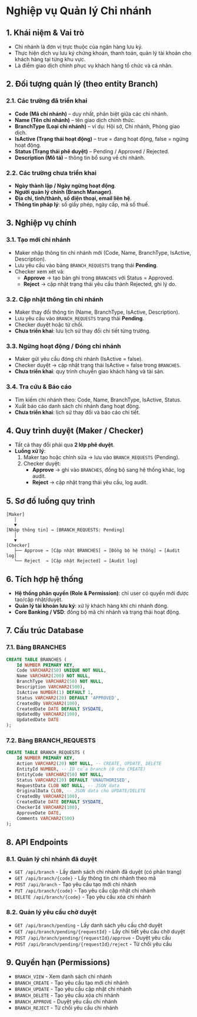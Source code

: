 # Nghiệp vụ Quản lý Chi nhánh

## 1. Khái niệm & Vai trò
- Chi nhánh là đơn vị trực thuộc của ngân hàng lưu ký.
- Thực hiện dịch vụ lưu ký chứng khoán, thanh toán, quản lý tài khoản cho khách hàng tại từng khu vực.
- Là điểm giao dịch chính phục vụ khách hàng tổ chức và cá nhân.

## 2. Đối tượng quản lý (theo entity Branch)

### 2.1. Các trường đã triển khai
- **Code (Mã chi nhánh)** – duy nhất, phân biệt giữa các chi nhánh.
- **Name (Tên chi nhánh)** – tên giao dịch chính thức.
- **BranchType (Loại chi nhánh)** – ví dụ: Hội sở, Chi nhánh, Phòng giao dịch.
- **IsActive (Trạng thái hoạt động)** – true = đang hoạt động, false = ngừng hoạt động.
- **Status (Trạng thái phê duyệt)** – Pending / Approved / Rejected.
- **Description (Mô tả)** – thông tin bổ sung về chi nhánh.

### 2.2. Các trường chưa triển khai
- **Ngày thành lập / Ngày ngừng hoạt động**.
- **Người quản lý chính (Branch Manager)**.
- **Địa chỉ, tỉnh/thành, số điện thoại, email liên hệ**.
- **Thông tin pháp lý**: số giấy phép, ngày cấp, mã số thuế.

## 3. Nghiệp vụ chính

### 3.1. Tạo mới chi nhánh
- Maker nhập thông tin chi nhánh mới (Code, Name, BranchType, IsActive, Description).
- Lưu yêu cầu vào bảng `BRANCH_REQUESTS` trạng thái **Pending**.
- Checker xem xét và:
  - **Approve** → tạo bản ghi trong `BRANCHES` với Status = Approved.
  - **Reject** → cập nhật trạng thái yêu cầu thành Rejected, ghi lý do.

### 3.2. Cập nhật thông tin chi nhánh
- Maker thay đổi thông tin (Name, BranchType, IsActive, Description).
- Lưu yêu cầu vào `BRANCH_REQUESTS` trạng thái **Pending**.
- Checker duyệt hoặc từ chối.
- **Chưa triển khai**: lưu lịch sử thay đổi chi tiết từng trường.

### 3.3. Ngừng hoạt động / Đóng chi nhánh
- Maker gửi yêu cầu đóng chi nhánh (IsActive = false).
- Checker duyệt → cập nhật trạng thái IsActive = false trong `BRANCHES`.
- **Chưa triển khai**: quy trình chuyển giao khách hàng và tài sản.

### 3.4. Tra cứu & Báo cáo
- Tìm kiếm chi nhánh theo: Code, Name, BranchType, IsActive, Status.
- Xuất báo cáo danh sách chi nhánh đang hoạt động.
- **Chưa triển khai**: lịch sử thay đổi và báo cáo chi tiết.

## 4. Quy trình duyệt (Maker / Checker)
- Tất cả thay đổi phải qua **2 lớp phê duyệt**.
- **Luồng xử lý**:
  1. Maker tạo hoặc chỉnh sửa → lưu vào `BRANCH_REQUESTS` (Pending).
  2. Checker duyệt:
     - **Approve** → ghi vào `BRANCHES`, đồng bộ sang hệ thống khác, log audit.
     - **Reject** → cập nhật trạng thái yêu cầu, log audit.

## 5. Sơ đồ luồng quy trình

```
[Maker]
   │
   ▼
[Nhập thông tin] → [BRANCH_REQUESTS: Pending]
   │
   ▼
[Checker]
   ├── Approve → [Cập nhật BRANCHES] → [Đồng bộ hệ thống] → [Audit log]
   └── Reject  → [Cập nhật Rejected] → [Audit log]
```

## 6. Tích hợp hệ thống
- **Hệ thống phân quyền (Role & Permission)**: chỉ user có quyền mới được tạo/cập nhật/duyệt.
- **Quản lý tài khoản lưu ký**: xử lý khách hàng khi chi nhánh đóng.
- **Core Banking / VSD**: đồng bộ mã chi nhánh và trạng thái hoạt động.

## 7. Cấu trúc Database

### 7.1. Bảng BRANCHES
```sql
CREATE TABLE BRANCHES (
    Id NUMBER PRIMARY KEY,
    Code VARCHAR2(50) UNIQUE NOT NULL,
    Name VARCHAR2(200) NOT NULL,
    BranchType VARCHAR2(50) NOT NULL,
    Description VARCHAR2(500),
    IsActive NUMBER(1) DEFAULT 1,
    Status VARCHAR2(20) DEFAULT 'APPROVED',
    CreatedBy VARCHAR2(100),
    CreatedDate DATE DEFAULT SYSDATE,
    UpdatedBy VARCHAR2(100),
    UpdatedDate DATE
);
```

### 7.2. Bảng BRANCH_REQUESTS
```sql
CREATE TABLE BRANCH_REQUESTS (
    Id NUMBER PRIMARY KEY,
    Action VARCHAR2(20) NOT NULL, -- CREATE, UPDATE, DELETE
    EntityId NUMBER, -- ID của branch (0 cho CREATE)
    EntityCode VARCHAR2(50) NOT NULL,
    Status VARCHAR2(20) DEFAULT 'UNAUTHORISED',
    RequestData CLOB NOT NULL, -- JSON data
    OriginalData CLOB, -- JSON data cho UPDATE/DELETE
    CreatedBy VARCHAR2(100),
    CreatedDate DATE DEFAULT SYSDATE,
    CheckerId VARCHAR2(100),
    ApproveDate DATE,
    Comments VARCHAR2(500)
);
```

## 8. API Endpoints

### 8.1. Quản lý chi nhánh đã duyệt
- `GET /api/branch` - Lấy danh sách chi nhánh đã duyệt (có phân trang)
- `GET /api/branch/{code}` - Lấy thông tin chi nhánh theo mã
- `POST /api/branch` - Tạo yêu cầu tạo mới chi nhánh
- `PUT /api/branch/{code}` - Tạo yêu cầu cập nhật chi nhánh
- `DELETE /api/branch/{code}` - Tạo yêu cầu xóa chi nhánh

### 8.2. Quản lý yêu cầu chờ duyệt
- `GET /api/branch/pending` - Lấy danh sách yêu cầu chờ duyệt
- `GET /api/branch/pending/{requestId}` - Lấy chi tiết yêu cầu chờ duyệt
- `POST /api/branch/pending/{requestId}/approve` - Duyệt yêu cầu
- `POST /api/branch/pending/{requestId}/reject` - Từ chối yêu cầu

## 9. Quyền hạn (Permissions)
- `BRANCH_VIEW` - Xem danh sách chi nhánh
- `BRANCH_CREATE` - Tạo yêu cầu tạo mới chi nhánh
- `BRANCH_UPDATE` - Tạo yêu cầu cập nhật chi nhánh
- `BRANCH_DELETE` - Tạo yêu cầu xóa chi nhánh
- `BRANCH_APPROVE` - Duyệt yêu cầu chi nhánh
- `BRANCH_REJECT` - Từ chối yêu cầu chi nhánh